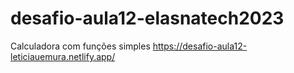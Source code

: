 # desafio-aula12-elasnatech2023
Calculadora com funções simples
https://desafio-aula12-leticiauemura.netlify.app/
